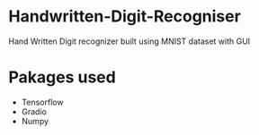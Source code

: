 # Handwritten-Digit-Recogniser
Hand Written Digit recognizer built using MNIST dataset with GUI 
# Pakages used 
* Tensorflow
* Gradio
* Numpy
